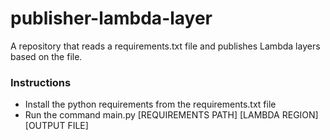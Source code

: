 # publisher-lambda-layer
A repository that reads a requirements.txt file and publishes Lambda layers based on the file.

### Instructions

* Install the python requirements from the requirements.txt file
* Run the command main.py [REQUIREMENTS PATH] [LAMBDA REGION] [OUTPUT FILE]